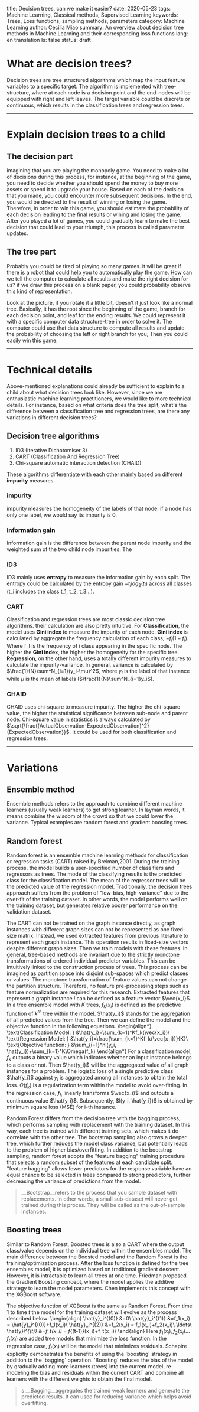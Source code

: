 title: Decision trees, can we make it easier?
date:	2020-05-23
tags: Machine Learning, Classical methods, Supervised Learning
keywords: Trees, Loss functions, sampling methods, parameters
category: Machine Learning
author: Cecilia Miao
summary: An overview about decision tree methods in Machine Learning and their corresponding loss functions
lang: en
translation	Is: false
status: draft
# What are decision trees?

Decision trees are tree structured algorithms which map the input feature variables to a specific target. The algorithm is implemented with tree-structure, where at each node is a decision point and the end-nodes will be equipped with right and left leaves. The target variable could be discrete or continuous, which results in the classification trees and regression trees.
___
# Explain decision trees to a child
## The decision part
imagining that you are playing the monopoly game. You need to make a lot of decisions during this process, for instance, at the beginning of the game, you need to decide whether you should spend the money to buy more assets or spend it to upgrade your house. Based on each of the decision that you made, you could encounter more subsequent decisions. In the end, you would be directed to the result of winning or losing the game.
Therefore, in order to win this game, you should estimate the probability of each decision leading to the final results or wining and losing the game. After you played a lot of games, you could gradually learn to make the best decision that could lead to your triumph, this process is called parameter updates.

## The tree part
Probably you could be tired of playing so many games. it will be great if there is a robot that could help you to automatically play the game. How can we tell the computer to calculate all results and make the right decision for us? if we draw this process on a blank paper, you could probability observe this kind of representation.

Look at the picture, if you rotate it a little bit, doesn't it just look like a normal tree. Basically, it has the root since the beginning of the game, branch for each decision point, and leaf for the ending results. We could represent it with a specific computer data structure-tree in order to solve it. The computer could use that data structure to compute all results and update the probability of choosing the left or right branch for you, Then you could easily win this game.
___
# Technical details

Above-mentioned explanations could already be sufficient to explain to a child about what decision trees look like. However, since we are enthusiastic machine learning practitioners, we would like to more technical details. For instance, based on what criteria does the tree split, what's the difference between a classification tree and regression trees, are there any variations in different decision trees?

## Decision tree algorithms
1. ID3 (Iterative Dichotomiser 3)
2. CART (Classification And Regression Tree)
3. Chi-square automatic interaction detection (CHAID)

These algorithms differentiate with each other mainly based on different __impurity__ measures. 
### impurity
impurity measures the homogeneity of the labels of that node. if a node has only one label, we would say its impurity is 0.
### Information gain
Information gain is the difference between the parent node impurity and the weighted sum of the two child node impurities. The
### ID3
ID3 mainly uses **entropy** to measure the information gain by each split. The entropy could be calculated by the entropy gain $-t_ilog_2(t_i)$ across all classes (t_i includes the class t_1, t_2, t_3...).
### CART 
Classification and regression trees are most classic decision tree algorithms. their calculation are also pretty intuitive. For **Classification**, the model uses **Gini index** to measure the impurity of each node. **Gini index** is calculated by aggregate the frequency calculation of each class, $-f_i(1-f_i)$. Where f_I is the frequency of i class appearing in the specific node. The higher the  **Gini index**, the higher the homogeneity  for the specific tree.
**Regression**, on the other hand, uses a totally different impurity measures to calculate the impurity-variance. In general, variance is calculated by $\frac{1}{N}\sum^N_{i=1}(y_i-\mu)^2$, where $y_I$ is the label of that instance while $\mu$ is the mean of labels ($\frac{1}{N}\sum^N_{i=1}y_i$).
### CHAID
CHAID uses chi-square to measure impurity. The higher the chi-square value, the higher the statistical significance between sub-node and parent node. Chi-square value in statistics is always calculated by $\sqrt{\frac{(ActualObservation-ExpectedObservation)^2}{ExpectedObservation}}$. It could be used for both classification and regression trees.

___
# Variations
## Ensemble method
Ensemble methods refers to the approach to combine different machine learners (usually weak learners) to get strong learner. In layman words, it means combine the wisdom of the crowd so that we could lower the variance. Typical examples are random forest and gradient boosting trees.
## Random forest
Random forest is an ensemble machine learning methods for classification or regression tasks (CART) raised by Breiman,2001. During the training process, the model builds a user-specified number of classifiers and regressors as trees. The mode of the classifying results is the predicted class for the classification model. The mean of the regressor trees will be the predicted value of the regression model. Traditionally, the decision trees approach suffers from the problem of "low-bias, high-variance" due to the over-fit of the training dataset. In other words, the model performs well on the training dataset, but generates relative poorer performance on the validation dataset. 

The CART can not be trained on the graph instance directly, as graph instances with different graph sizes can not be represented as one fixed-size matrix. Instead, we used extracted features from previous literature to represent each graph instance. This operation results in fixed-size vectors despite different graph sizes. Then we train models with these features. In general, tree-based methods are invariant due to the strictly monotone transformations of ordered individual predictor variables. This can be intuitively linked to the construction process of trees. This process can be imagined as partition space into disjoint sub-spaces which predict classes or values. The monotone transformation of feature values can not change the partition structure. Therefore, no feature pre-processing steps such as feature normalization are required for this research. Extracted features that represent a graph instance $i$ can be defined as a feature vector 
$\vec{x_i}$. In a tree ensemble model with $K$ trees,  $f_k(x_i)$ is defined as the predictive function of $k^{th}$ tree within the model. $\hat{y_i}$ stands for the aggregation of all predicted values from the tree. Then we can define the model and the objective function in the following equations.
\begin{align*}
\text{Classification Model: }  &\hat{y_i}=\sum_{k=1}^Kf_k(\vec{x_i})\\
  \text{Regression Model: }  &\hat{y_i}=\frac{\sum_{k=1}^Kf_k(\vec{x_i})}{K}\\
  \text{Objective function: }  &\sum_{i=1}^nl(y_i, \hat{y_i})+\sum_{k=1}^K\Omega(f_k)
\end{align*}
 For a classification model, $f_k$ outputs a binary value which indicates whether an input instance belongs to a class or not. Then $\hat{y_i}$ will be the aggregated value of all graph instances for a problem. The logistic loss of a single predictive class $\hat{y_i}$ against $y_i$ is aggregated among all instances to obtain the total loss. $\Omega(f_k)$ is a regularization term within the model to avoid over-fitting.
 In the regression case, $f_k$ linearly transforms $\vec{x_i}$ and outputs a continuous value $\hat{y_i}$. Subsequently, $l(y_i, \hat{y_i})$ is obtained by minimum square loss (MSE) for i-th instance. 
 
 Random Forest differs from the decision tree with the bagging process, which performs sampling with replacement with the training dataset. In this way, each tree is trained with different training sets, which makes it de-correlate with the other tree. The bootstrap sampling also grows a deeper tree, which further reduces the model class variance, but potentially leads to the problem of higher bias/overfitting. In addition to the bootstrap sampling, random forest adopts the "feature bagging" training procedure that selects a random subset of the features at each candidate split. "feature bagging" allows fewer predictors for the response variable have an equal chance to be selected in trees compared to strong predictors, further decreasing the variance of predictions from the model. 
 >__Bootstrap__refers to the process that you sample dataset with replacements. In other words, a small sub-dataset will never get trained during this proces. They will be called as the out-of-sample instances.
 
 ## Boosting trees
 Similar to Random Forest, Boosted trees  is also a CART where the output class/value depends on the individual tree within the ensembles model. The main difference between the Boosted model and the Random Forest is the training/optimization process. After the loss function is defined for the tree ensembles model, it is optimized based on traditional gradient descent. However, it is intractable to learn all trees at one time. Friedman proposed the Gradient Boosting concept, where the model applies the additive strategy to learn the model parameters. Chen implements this concept with the XGBoost software. 
 
 The objective function of XGBoost is the same as Random Forest. From time 1 to time $t$ the model for the training dataset will evolve as the process described below:
 \begin{align}
 \hat{y}_i^{(0)} &=0\\
  \hat{y}_i^{(1)} &=f_1(x_i) =  \hat{y}_i^{(0)}+f_1(x_i)\\
    \hat{y}_i^{(2)} &=f_2(x_i) = f_1(x_i)+f_2(x_i)\\
    \ldots\\
    \hat{y}_i^{(t)} &=f_t(x_i) = f_{(t-1)}(x_i)+f_t(x_i)\\
 \end{align}
 Here $f_1(x_i), f_2(x_i)\ldots f_t(x_i)$ are added tree models that minimize the loss function. In the regression case, $f_t(x_i)$ will be the model that minimizes residuals. Schapire explicitly demonstrates the benefits of using the 'boosting' strategy in addition to the 'bagging' operation. 'Boosting' reduces the bias of the model by gradually adding more learners (trees) into the current model, re-modeling the bias and residuals within the current CART and combine all learners with the different weights to obtain the final model.

>s __Bagging__aggregates the trained weak learners and generate the predicted results. It can used for reducing variance which helps avoid overfitting.
